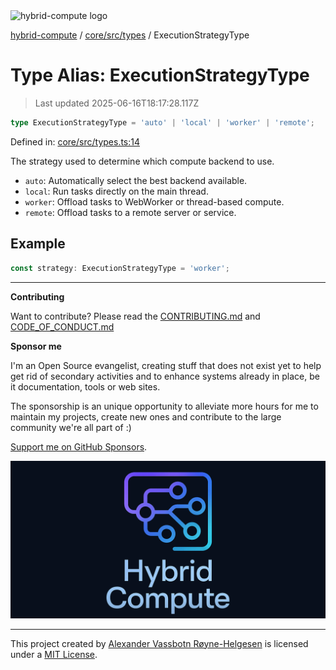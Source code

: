 <div><img alt="hybrid-compute logo" src="https://raw.githubusercontent.com/phun-ky/hybrid-compute/main/public/logo-hybrid-compute-horizontal-colored-package.svg?raw=true" style="max-height:32px;"/></div>

[hybrid-compute](../../../../README.md) / [core/src/types](../README.md) /
ExecutionStrategyType

# Type Alias: ExecutionStrategyType

> Last updated 2025-06-16T18:17:28.117Z

```ts
type ExecutionStrategyType = 'auto' | 'local' | 'worker' | 'remote';
```

Defined in:
[core/src/types.ts:14](https://github.com/phun-ky/hybrid-compute/blob/main/packages/core/src/types.ts#L14)

The strategy used to determine which compute backend to use.

- `auto`: Automatically select the best backend available.
- `local`: Run tasks directly on the main thread.
- `worker`: Offload tasks to WebWorker or thread-based compute.
- `remote`: Offload tasks to a remote server or service.

## Example

```ts
const strategy: ExecutionStrategyType = 'worker';
```

---

**Contributing**

Want to contribute? Please read the
[CONTRIBUTING.md](https://github.com/phun-ky/hybrid-compute/blob/main/CONTRIBUTING.md)
and
[CODE_OF_CONDUCT.md](https://github.com/phun-ky/hybrid-compute/blob/main/CODE_OF_CONDUCT.md)

**Sponsor me**

I'm an Open Source evangelist, creating stuff that does not exist yet to help
get rid of secondary activities and to enhance systems already in place, be it
documentation, tools or web sites.

The sponsorship is an unique opportunity to alleviate more hours for me to
maintain my projects, create new ones and contribute to the large community
we're all part of :)

[Support me on GitHub Sponsors](https://github.com/sponsors/phun-ky).

![@hybrid-compute banner with logo and text](https://github.com/phun-ky/hybrid-compute/blob/main/public/logo-banner.png?raw=true)

---

This project created by [Alexander Vassbotn Røyne-Helgesen](http://phun-ky.net)
is licensed under a [MIT License](https://choosealicense.com/licenses/mit/).
